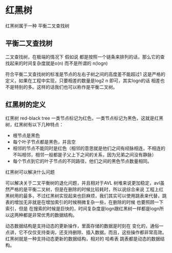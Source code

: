 # 红黑树

红黑树属于一种 平衡二叉查找树

## 平衡二叉查找树

二叉查找树，在极端的情况下 假如说 都是按照一个链条来排列的话，那么它的查找起来的时间复杂度就是o(n) 而不是所谓的 n(logn)

符合平衡二叉查找树的标准是节点的左右子树之间的高度差不能超过1 这是严格的定义，如果在工程中实现，只要相差的数量是log2 n 即可，其实logn的话
相差也不是特别的多。这样的话我们也可以称作是平衡二叉树。

## 红黑树的定义

红黑树 red-black tree 一类节点标记为红色，一类节点标记为黑色，这就是红黑树，红黑树有以下几种特点：

- 根节点是黑色
- 每个叶子节点都是黑色，并且空
- 相邻的节点不能同时是红色（相邻的意思就是他们之间有经脉相连，不相连的不叫相邻，相邻一般都是子父上下之间的关系，因为兄弟之间没有静脉）
- 每个节点到它的叶子节点的不同路径，他们之间的黑色节点数量相同。

红黑树可以解决什么问题

可以解决关于二叉平衡树的退化问题，并且相对于AVL 树堆来说更加稳定，avl虽然严格的是平衡二叉树，但是在删除的时候比较耗时，所以说综合来说
工程上红黑树用的最多，不过红黑树实现起来也巨麻烦，我们其实可以使用跳表来代替，跳表的增加无非就是在增加索引的时候稍微复杂一些，在删除的时候
也要照顾一下索引，但是 在搜索的时候是巨快的，时间复杂度是logn跟红黑树一样都是logn所以这两种都是非常优秀的数据结构。

动态数据结构是支持动态的更新操作，里面存储的数据是时刻在 变化的，通俗一点讲，它不仅仅支持查询，还支持删除、插入数据。而且，这些操作都非常高效。
红黑树就是一种支持动态更新的数据结构，相对的 哈希表 跳表都是动态的数据结构。

